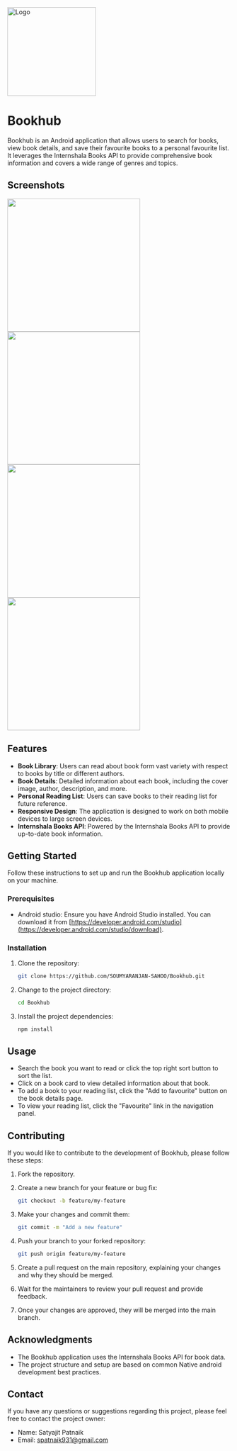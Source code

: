 <img src="https://github.com/SOUMYARANJAN-SAHOO/Bookhub/blob/master/Screenshots/book_app_icon_web.png" alt="Logo" width="200" height="200">

# Bookhub

Bookhub is an Android application that allows users to search for books, view book details, and save their favourite books to a personal favourite list. It leverages the Internshala Books API to provide comprehensive book information and covers a wide range of genres and topics.

## Screenshots
<img src="https://github.com/SOUMYARANJAN-SAHOO/Bookhub/blob/master/Screenshots/WhatsApp%20Image%202023-09-02%20at%2011.19.41%20(1).jpeg" width="300">
<img src="https://github.com/SOUMYARANJAN-SAHOO/Bookhub/blob/master/Screenshots/WhatsApp%20Image%202023-09-02%20at%2011.19.41.jpeg" width="300">
<img src="https://github.com/SOUMYARANJAN-SAHOO/Bookhub/blob/master/Screenshots/WhatsApp%20Image%202023-09-02%20at%2011.19.40%20(1).jpeg" width="300">
<img src="https://github.com/SOUMYARANJAN-SAHOO/Bookhub/blob/master/Screenshots/WhatsApp%20Image%202023-09-02%20at%2011.19.40.jpeg" width="300">


        
## Features

- **Book Library**: Users can read about book form vast variety with respect to books by title or different authors.
- **Book Details**: Detailed information about each book, including the cover image, author, description, and more.
- **Personal Reading List**: Users can save books to their reading list for future reference.
- **Responsive Design**: The application is designed to work on both mobile devices to large screen devices.
- **Internshala Books API**: Powered by the Internshala Books API to provide up-to-date book information.
## Getting Started

Follow these instructions to set up and run the Bookhub application locally on your machine.


### Prerequisites

- Android studio: Ensure you have Android Studio installed. You can download it from [https://developer.android.com/studio](https://developer.android.com/studio/download).

### Installation
1. Clone the repository:

   ```bash
   git clone https://github.com/SOUMYARANJAN-SAHOO/Bookhub.git
   ``` 
2. Change to the project directory:

    ```bash
    cd Bookhub
    ```

4. Install the project dependencies:

   ```bash
   npm install
   ```
    


## Usage

- Search the book you want to read or click the top right sort button to sort the list.
- Click on a book card to view detailed information about that book.
- To add a book to your reading list, click the "Add to favourite" button on the book details page.
- To view your reading list, click the "Favourite" link in the navigation panel.
## Contributing

If you would like to contribute to the development of Bookhub, please follow these steps:

1. Fork the repository.

2. Create a new branch for your feature or bug fix:

   ```bash
   git checkout -b feature/my-feature
   ```

3. Make your changes and commit them:

   ```bash
   git commit -m "Add a new feature"
   ```

4. Push your branch to your forked repository:

   ```bash
   git push origin feature/my-feature
   ```

5. Create a pull request on the main repository, explaining your changes and why they should be merged.

6. Wait for the maintainers to review your pull request and provide feedback.

7. Once your changes are approved, they will be merged into the main branch.

## Acknowledgments

- The Bookhub application uses the Internshala Books API for book data.
- The project structure and setup are based on common Native android development best practices.

## Contact

If you have any questions or suggestions regarding this project, please feel free to contact the project owner:

- Name: Satyajit Patnaik
- Email: spatnaik931@gmail.com

